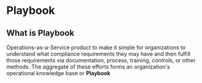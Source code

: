 # Playbook

## What is Playbook

Operations-as-a-Service product to make it simple for organizations to understand what compliance requirements they may have and then fulfill those requirements via documentation, process, training, controls, or other methods. The aggregate of these efforts forms an organization's operational knowledge base or **Playbook**
